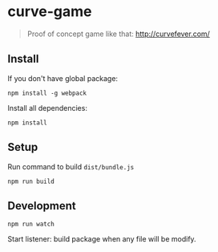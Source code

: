 # curve-game

> Proof of concept game like that: http://curvefever.com/

## Install

If you don't have global package:

```
npm install -g webpack
```

Install all dependencies:

```
npm install
```

## Setup

Run command to build `dist/bundle.js`

```
npm run build
```

## Development

```
npm run watch
```

Start listener: build package when any file will be modify.

